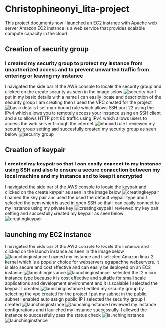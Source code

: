 # Christophineonyi_lita-project
This project documents how I launched an EC2 instance with Apache web server
 Amazon EC2 instance is a web service that provides scalable compute capacity in the cloud
## Creation of security group
### I created my security group to protect my instance from unauthorized access and to prevent unwanted traffic from entering or leaving my instance
I navigated the side bar of the AWS console to locate the security group and clicked on the create security as seen in the image below
![security bar](/CreatingSG_1.png)
I put in my basic details with a name I can easily locate and description of the security group I am creating then I used the VPC created for the project 
![basic details](/CreatingSG_2.png)
I set my inbound rule which allows SSH port 22 using the IPv4 which allows you to remotely access your instance using an SSH client and also allows HTTP port 80 traffic using IPv4 which allows users to access the web server through the internet
![inbound rule](/CreatingSG_3.png)
I reviewed my security group setting and succesfully created my security group as seen below
![security group](/CreatingSG_4.png)
## Creation of keypair
### I created my keypair so that I can easily connect to my instance using SSH and also to ensure a secure connection between my local machine and my instance and to keep it encrypted
I navigated the side bar of the AWS console to locate the keypair and clicked on the create keypair as seen in the image below
![creatingkeypair](/CreatingKP_1.png)
I named the key pair and used the used the default keypair type and I selected the pem which is used in open SSH so that I can easily connect to my instance using my private key 
![creatingkeypair](/CreatingKP_2.png)
I reviewed my key pair setting and succesfully created my keypair as seen below
![creatingkeypair](/CreatingKP_3.png)
## launching my EC2 instance
I navigated the side bar of the AWS console to locate the instance and clicked on the launch instance as seen in the image below
![launchinginstance](/Launchinginstance_1.png)
I named my instance and i selected Amazon linux 2 kernel which is a popular choice for webservers eg apachhe webservers. it is also secure and cost effective and can easily be deployed on an EC2 instance
![launchinginstance](/Launchinginstance_2.png)
![launchinginstance](/Launchinginstance_3.png)
I selected the t2 micro instance type because it is cost effective and suitable for small scale applications and development environment and it is scalable
I selected the keypair I created
![launchinginstance](/Launchinginstance_4.png)
I edited my security group by selecting the vpc created for the project
I put my subnet in the public subnet
I enabled auto assign public IP
I selected the security group I created
![launchinginstance](/Launchinginstance_5.png)
![launchinginstance](/Launchinginstance_6.png)
I reviewed my instance configurations and i launched my instance successfully. I allowed the instance to successfully pass the status check
![launchinginstance](/Launchinginstance_7.png)
![launchinginstance](/Launchinginstance_8.png)














